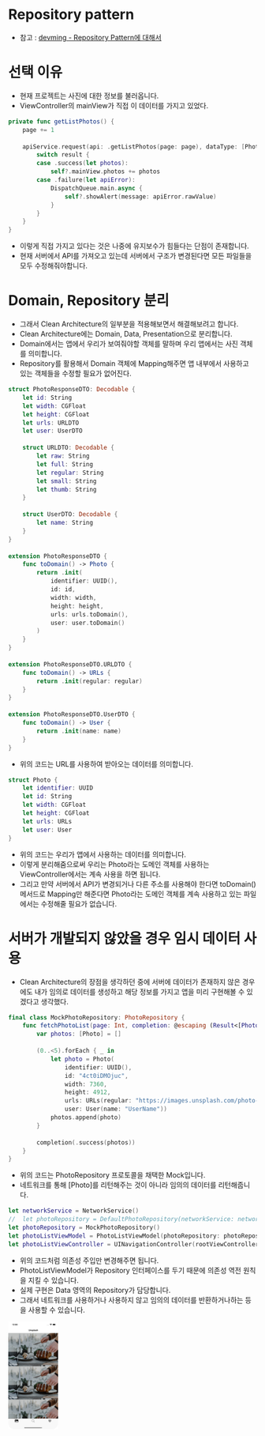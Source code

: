 # Repository pattern
- 참고 : [devming - Repository Pattern에 대해서](https://devming.medium.com/repository-pattern에-대해서-255731577927)

# 선택 이유
- 현재 프로젝트는 사진에 대한 정보를 불러옵니다.
- ViewController의 mainView가 직접 이 데이터를 가지고 있었다.

```swift    
private func getListPhotos() {
    page += 1
        
    apiService.request(api: .getListPhotos(page: page), dataType: [Photo].self) { [weak self] result in
        switch result {
        case .success(let photos):
            self?.mainView.photos += photos
        case .failure(let apiError):
            DispatchQueue.main.async {
                self?.showAlert(message: apiError.rawValue)
            }
        }
    }
}
```

- 이렇게 직접 가지고 있다는 것은 나중에 유지보수가 힘들다는 단점이 존재합니다.
- 현재 서버에서 API를 가져오고 있는데 서버에서 구조가 변경된다면 모든 파일들을 모두 수정해줘야합니다.

# Domain, Repository 분리
- 그래서 Clean Architecture의 일부분을 적용해보면서 해결해보려고 합니다.
- Clean Architecture에는 Domain, Data, Presentation으로 분리합니다.
- Domain에서는 앱에서 우리가 보여줘야할 객체를 말하며 우리 앱에서는 사진 객체를 의미합니다.
- Repository를 활용해서 Domain 객체에 Mapping해주면 앱 내부에서 사용하고 있는 객체들을 수정할 필요가 없어진다.

```swift
struct PhotoResponseDTO: Decodable {
    let id: String
    let width: CGFloat
    let height: CGFloat
    let urls: URLDTO
    let user: UserDTO
    
    struct URLDTO: Decodable {
        let raw: String
        let full: String
        let regular: String
        let small: String
        let thumb: String
    }
    
    struct UserDTO: Decodable {
        let name: String
    }
}

extension PhotoResponseDTO {
    func toDomain() -> Photo {
        return .init(
            identifier: UUID(),
            id: id,
            width: width,
            height: height,
            urls: urls.toDomain(),
            user: user.toDomain()
        )
    }
}

extension PhotoResponseDTO.URLDTO {
    func toDomain() -> URLs {
        return .init(regular: regular)
    }
}

extension PhotoResponseDTO.UserDTO {
    func toDomain() -> User {
        return .init(name: name)
    }
}
```

- 위의 코드는 URL를 사용하여 받아오는 데이터를 의미합니다.

```swift
struct Photo {
    let identifier: UUID
    let id: String
    let width: CGFloat
    let height: CGFloat
    let urls: URLs
    let user: User
}
```

- 위의 코드는 우리가 앱에서 사용하는 데이터를 의미합니다.
- 이렇게 분리해줌으로써 우리는 Photo라는 도메인 객체를 사용하는 ViewController에서는 계속 사용을 하면 됩니다.
- 그리고 만약 서버에서 API가 변경되거나 다른 주소를 사용해야 한다면 toDomain() 메서드로 Mapping만 해준다면 Photo라는 도메인 객체를 계속 사용하고 있는 파일에서는 수정해줄 필요가 없습니다.

# 서버가 개발되지 않았을 경우 임시 데이터 사용
- Clean Architecture의 장점을 생각하던 중에 서버에 데이터가 존재하지 않은 경우에도 내가 임의로 데이터를 생성하고 해당 정보를 가지고 앱을 미리 구현해볼 수 있겠다고 생각했다.

```swift
final class MockPhotoRepository: PhotoRepository {
    func fetchPhotoList(page: Int, completion: @escaping (Result<[Photo], NetworkError>) -> Void) {
        var photos: [Photo] = []
        
        (0..<5).forEach { _ in
            let photo = Photo(
                identifier: UUID(),
                id: "4ct0iDMOjuc",
                width: 7360,
                height: 4912,
                urls: URLs(regular: "https://images.unsplash.com/photo-1670871139297-a0fa99ec523d?crop=entropy&cs=tinysrgb&fit=max&fm=jpg&ixid=MnwzMjQ4MTB8MHwxfGFsbHwyfHx8fHx8Mnx8MTY3MDg5OTUyNQ&ixlib=rb-4.0.3&q=80&w=1080"),
                user: User(name: "UserName"))
            photos.append(photo)
        }
        
        completion(.success(photos))
    }
}
```

- 위의 코드는 PhotoRepository 프로토콜을 채택한 Mock입니다.
- 네트워크를 통해 [Photo]를 리턴해주는 것이 아니라 임의의 데이터를 리턴해줍니다.

```swift
let networkService = NetworkService()
//  let photoRepository = DefaultPhotoRepository(networkService: networkService)
let photoRepository = MockPhotoRepository()
let photoListViewModel = PhotoListViewModel(photoRepository: photoRepository)
let photoListViewController = UINavigationController(rootViewController: PhotoListViewController(viewModel: photoListViewModel))
```

- 위의 코드처럼 의존성 주입만 변경해주면 됩니다.
- PhotoListViewModel가 Repository 인터페이스를 두기 때문에 의존성 역전 원칙을 지킬 수 있습니다.
- 실제 구현은 Data 영역의 Repository가 담당합니다.
- 그래서 네트워크를 사용하거나 사용하지 않고 임의의 데이터를 반환하거나하는 등을 사용할 수 있습니다.

<img src="https://github.com/hhhan0315/Unsplash/blob/main/screenshot/repository.png" width="20%"/>
